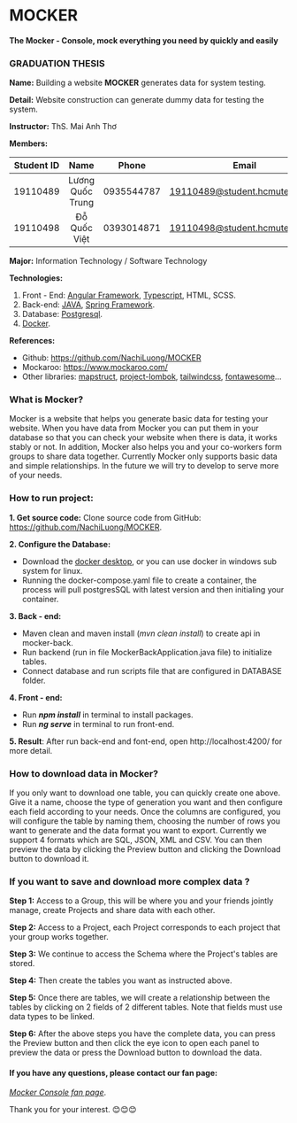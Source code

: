 # MOCKER

#### The Mocker - Console, mock everything you need by quickly and easily

### GRADUATION THESIS

**Name:** Building a website **MOCKER** generates data for system testing.

**Detail:** Website construction can generate dummy data for testing the system.

**Instructor:** ThS. Mai Anh Thơ

**Members:**

| Student ID |       Name       |   Phone    |             Email              |
|:----------:|:----------------:|:----------:|:------------------------------:|
|  19110489  | Lương Quốc Trung | 0935544787 | 19110489@student.hcmute.edu.vn |
|  19110498  |   Đỗ Quốc Việt   | 0393014871 | 19110498@student.hcmute.edu.vn |

**Major:** Information Technology / Software Technology

**Technologies:**

1. Front - End: [Angular Framework](https://angular.io/), [Typescript](https://www.typescriptlang.org/), HTML, SCSS.
2. Back-end: [JAVA](https://www.java.com/), [Spring Framework](https://spring.io/).
3. Database: [Postgresql](https://www.postgresql.org/).
4. [Docker](https://www.docker.com/).

**References:**

* Github: https://github.com/NachiLuong/MOCKER
* Mockaroo: https://www.mockaroo.com/
* Other libraries: [mapstruct](https://mapstruct.org/), [project-lombok](https://projectlombok.org/), [tailwindcss](https://tailwindcss.com/),
  [fontawesome](https://fontawesome.com/)...

### What is Mocker?

Mocker is a website that helps you generate basic data for testing your website. When you have data from Mocker you can
put them in your database so that you can check your website when there is data, it works stably or not. In addition,
Mocker also helps you and your co-workers form groups to share data together. Currently Mocker only supports basic data
and simple relationships. In the future we will try to develop to serve more of your needs.

### **How to run project:**

**1. Get source code:** Clone source code from GitHub: https://github.com/NachiLuong/MOCKER.

**2. Configure the Database:**

* Download the [docker desktop,](https://www.docker.com/products/docker-desktop/) or you can use docker in windows sub
  system for linux.
* Running the docker-compose.yaml file to create a container, the process will pull postgresSQL with latest version and
  then initialing your container.

**3. Back - end:**

* Maven clean and maven install (_mvn clean install_) to create api in mocker-back.
* Run backend (run in file MockerBackApplication.java file) to initialize tables.
* Connect database and run scripts file that are configured in DATABASE folder.

**4. Front - end:**

* Run _**npm install**_ in terminal to install packages.
* Run **_ng serve_** in terminal to run front-end.

**5. Result**: After run back-end and font-end, open http://localhost:4200/ for more detail.

### How to download data in Mocker?

If you only want to download one table, you can quickly create one above. Give it a name, choose the type of generation
you want and then configure each field according to your needs. Once the columns are configured, you will configure the
table by naming them, choosing the number of rows you want to generate and the data format you want to export. Currently
we support 4 formats which are SQL, JSON, XML and CSV. You can then preview the data by clicking the Preview button and
clicking the Download button to download it.

### If you want to save and download more complex data ?

**Step 1:** Access to a Group, this will be where you and your friends jointly manage, create Projects and share data
with each other.

**Step 2:** Access to a Project, each Project corresponds to each project that your group works together.

**Step 3:** We continue to access the Schema where the Project's tables are stored.

**Step 4:** Then create the tables you want as instructed above.

**Step 5:** Once there are tables, we will create a relationship between the tables by clicking on 2 fields of 2
different tables. Note that fields must use data types to be linked.

**Step 6:** After the above steps you have the complete data, you can press the Preview button and then click the eye
icon to open each panel to preview the data or press the Download button to download the data.

#### If you have any questions, please contact our fan page:

_[Mocker Console fan page](https://www.facebook.com/Mocker-Console-108216655669836)_.

Thank you for your interest. 😊😊😊